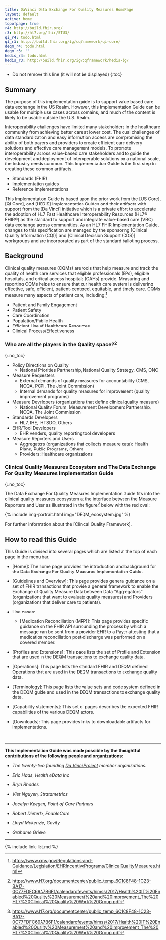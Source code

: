 ```yaml
---
title: DaVinci Data Exchange For Quality Measures HomePage
layout: default
active: home
topofpage: true
r4: http://build.fhir.org/
r3: http://hl7.org/fhir/STU3/
qi_r4: todo.html
qi_r3: http://build.fhir.org/ig/cqframework/qi-core/
deqm_r4: todo.html
deqm_r3: ''
hedis_r4: todo.html
hedis_r3: http://build.fhir.org/ig/cqframework/hedis-ig/
---
```


<!-- add to  preprocesser to update the title to IG name -->


<!-- TOC  the css styling for this is \pages\assets\css\project.css under 'markdown-toc'-->

* Do not remove this line (it will not be displayed)
{:toc}


<!-- end TOC -->

##  Summary

The purpose of this implementation guide is to support value based care data exchange in the US Realm.  However, this Implementation Guide can be usable for multiple use cases across domains, and much of the content is likely to be usable outside the U.S. Realm.

Interoperability challenges have limited many stakeholders in the healthcare community from achieving better care at lower cost. The dual challenges of data standardization and easy information access are compromising the ability of both payers and providers to create efficient care delivery solutions and effective care management models. To promote interoperability across value-based care stakeholders and to guide the development and deployment of interoperable solutions on a national scale, the industry needs common.  This Implementation Guide is the first step in creating these common artifacts.

- Standards (FHIR)
- Implementation guides
- Reference implementations

This Implementation Guide is based upon the prior work from the [US Core], [QI Core], and [HEDIS] Implementation Guides and their artifacts with support from the [Da Vinci] initiative which is a private effort to accelerate the adoption of HL7 Fast Healthcare Interoperability Resources (HL7® FHIR®) as the standard to support and integrate value-based care (VBC) data exchange across communities. As an HL7 FHIR Implementation Guide, changes to this specification are managed by the sponsoring [Clinical Quality Information (CQI)] and [Clinical Decision Support (CDS)] workgroups and are incorporated as part of the standard balloting process.

## Background

Clinical quality measures (CQMs) are tools that help measure and track the quality of health care services that eligible professionals (EPs), eligible hospitals, and critical access hospitals (CAHs) provide. Measuring and reporting CQMs helps to ensure that our health care system is delivering effective, safe, efficient, patient-centered, equitable, and timely care. CQMs measure many aspects of patient care, including:[^1]

- Patient and Family Engagement
- Patient Safety
- Care Coordination
- Population/Public Health
- Efficient Use of Healthcare Resources
- Clinical Process/Effectiveness

### Who are all the players in the Quality space?[^2]
{:.no_toc}

- Policy Directions on Quality
     - National Priorities Partnership, National Quality Strategy, CMS, ONC
- Measure Requesters
    - External demands of quality measures for accountability (CMS, NCQA, PCPI, The Joint Commission)
    - Internal demands for quality measures for improvement (quality improvement programs)
- Measure Developers (organizations that define clinical quality measure)
    -  National Quality Forum, Measurement Development Partnership, NCQA, The Joint Commission
- Standards Developers
    - HL7, IHE, IHTSDO, Others
- EHR/Tool Developers
    - EHR vendors, quality reporting tool developers
- Measure Reporters and Users
    - Aggregators (organizations that collects measure data): Health Plans, Public Programs, Others
    - Providers: Healthcare organizations

### Clinical Quality Measures Ecosystem and The Data Exchange For Quality Measures Implementation Guide
{:.no_toc}

The Data Exchange For Quality Measures Implementation Guide fits into the clinical quality measures ecosystem at the interface between the Measure Reporters and User as illustrated in the figure[^2] below with the red oval:

{% include img-portrait.html img="DEQM_ecosystem.jpg" %}

For further information about the [Clinical Quality Framework].

## How to read this Guide

This Guide is divided into several pages which are listed at the top of each page in the menu bar.

- [Home]\: The home page provides the introduction and background for the Data Exchange For Quality Measures Implementation Guide.

- [Guidelines and Overview]\: This page provides general guidance on a set of FHIR transactions that provide a general framework to enable the Exchange of Quality Measure Data between Data “Aggregators” (organizations that want to evaluate quality measures) and Providers (organizations that deliver care to patients).

- Use cases:
    - [Medication Reconciliation (MRP)]\: This page provides specific guidance on the FHIR API surrounding the process by which a message can be sent from a provider EHR to a Payer attesting that a medication reconciliation post-discharge was performed on a covered member.

- [Profiles and Extensions]\: This page lists the set of Profile and Extension that are used in the DEQM transactions to exchange quality data.

- [Operations]\: This page lists the standard FHIR and DEQM defined Operations that are used in the DEQM transactions to exchange quality data.

- [Terminology]\: This page lists the value sets and code system defined in the DEQM guide and used in the DEQM transactions to exchange quality data.

- [Capability statements]\: This set of pages describes the expected FHIR capabilities of the various DEQM actors.

- [Downloads]\: This page provides links to downloadable artifacts for implementations.

<br />

---

**This Implementation Guide was made possible by the thoughtful contributions of the following people and organizations:**

- *The twenty-two founding [Da Vinci Project](http://www.hl7.org/about/davinci/index.cfm?ref=common) member organizations.*

- *Eric Haas, Health eData Inc*
- *Bryn Rhodes*
- *Viet Nguyen, Stratametrics*
- *Jocelyn Keegan, Point of Care Partners*
- *Robert Dieterle, EnableCare*
- *Lloyd Mckenzie, Gevity*
- *Grahame Grieve*

---

[^1]: https://www.cms.gov/Regulations-and-Guidance/Legislation/EHRIncentivePrograms/ClinicalQualityMeasures.html
[^2]: https://www.hl7.org/documentcenter/public_temp_6C1C8F48-1C23-BA17-0C77FDFC69A7B6F1/calendarofevents/himss/2017/Health%20IT%20Enabled%20Quality%20Measurement%20and%20Improvement_The%20HL7%20Clinical%20Quality%20Work%20Group.pdf

{% include link-list.md %}
